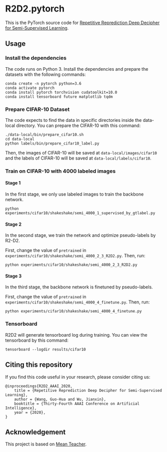 # R2D2.pytorch

This is the PyTorch source code for [Repetitive Reprediction Deep Decipher for Semi-Supervised Learning](https://arxiv.org/abs/1908.04345). 

## Usage

### Install the dependencies

The code runs on Python 3. Install the dependencies and prepare the datasets with the following commands:

```
conda create -n pytorch python=3.6
conda activate pytorch
conda install pytorch torchvision cudatoolkit=10.0
conda install tensorboard future matplotlib tqdm
```

### Prepare CIFAR-10 Dataset

The code expects to find the data in specific directories inside the data-local directory. You can prepare the CIFAR-10 with this command:

```
./data-local/bin/prepare_cifar10.sh
cd data-local
python labels/bin/prepare_cifar10_label.py
```

Then, the images of CIFAR-10 will be saved at `data-local/images/cifar10` and the labels of CIFAR-10 will be saved at `data-local/labels/cifar10`.

### Train on CIFAR-10 with 4000 labeled images

#### Stage 1

In the first stage, we only use labeled images to train the backbone network.

```
python experiments/cifar10/shakeshake/semi_4000_1_supervised_by_gtlabel.py
```

#### Stage 2

In the second stage, we train the network and optimize pseudo-labels by R2-D2.

First, change the value of `pretrained` in `experiments/cifar10/shakeshake/semi_4000_2_3_R2D2.py`. Then, run:

```
python experiments/cifar10/shakeshake/semi_4000_2_3_R2D2.py
```

#### Stage 3

In the third stage, the backbone network is finetuned by pseudo-labels.

First, change the value of `pretrained` in `experiments/cifar10/shakeshake/semi_4000_4_finetune.py`. Then, run:

```
python experiments/cifar10/shakeshake/semi_4000_4_finetune.py
```

### Tensorboard

R2D2 will generate tensorboard log during training. You can view the tensorboard by this command:

```
tensorboard --logdir results/cifar10
```

## Citing this repository

If you find this code useful in your research, please consider citing us:

```
@inproceedings{R2D2_AAAI_2020,
	title = {Repetitive Reprediction Deep Decipher for Semi-Supervised Learning},
	author = {Wang, Guo-Hua and Wu, Jianxin},
	booktitle = {Thirty-Fourth AAAI Conference on Artificial Intelligence},
	year = {2020},
}
```


## Acknowledgement

This project is based on [Mean Teacher](https://github.com/CuriousAI/mean-teacher).

